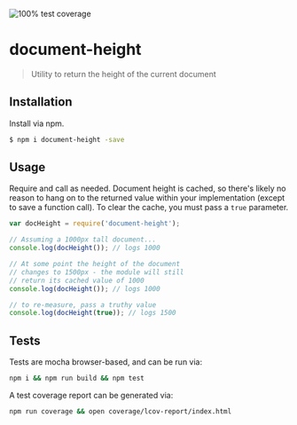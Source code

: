 ![100% test coverage](https://img.shields.io/badge/coverage-100%25-brightgreen.svg)

# document-height
> Utility to return the height of the current document


## Installation
Install via npm.

```sh
$ npm i document-height -save
```

## Usage
Require and call as needed. 
Document height is cached, so there's likely no reason to hang on to the returned value within your implementation (except to save a function call).
To clear the cache, you must pass a `true` parameter.

```js
var docHeight = require('document-height');

// Assuming a 1000px tall document...
console.log(docHeight()); // logs 1000

// At some point the height of the document
// changes to 1500px - the module will still
// return its cached value of 1000
console.log(docHeight()); // logs 1000

// to re-measure, pass a truthy value
console.log(docHeight(true)); // logs 1500
```

## Tests
Tests are mocha browser-based, and can be run via:

```sh
npm i && npm run build && npm test
```

A test coverage report can be generated via:

```sh
npm run coverage && open coverage/lcov-report/index.html
```


